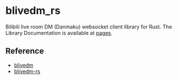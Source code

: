# blivedm_rs

Bilibili live room DM (Danmaku) websocket client library for Rust.
The Library Documentation is available at [pages](https://jiahaoxiang2000.github.io/blivedm_rs/).

## Reference

- [blivedm](https://github.com/xfgryujk/blivedm)
- [blivedm-rs](https://github.com/yanglul/blivedm_rs)
